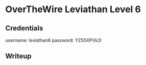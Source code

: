# OverTheWire Leviathan Level 6

## Credentials
username: leviathan6
password: YZ55XPVk2l

## Writeup
